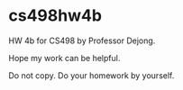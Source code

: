 # cs498hw4b

HW 4b for CS498 by Professor Dejong.

Hope my work can be helpful.

Do not copy. Do your homework by yourself. 
